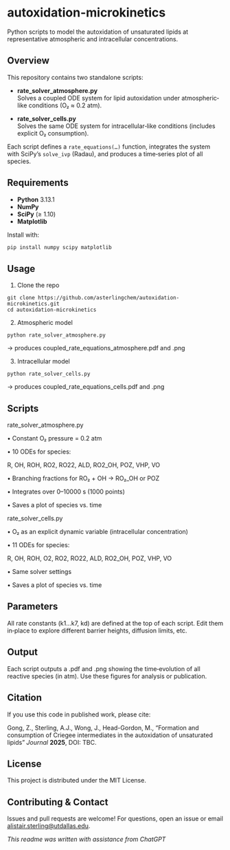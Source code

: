 # autoxidation-microkinetics

Python scripts to model the autoxidation of unsaturated lipids at representative atmospheric and intracellular concentrations.

## Overview

This repository contains two standalone scripts:

- **rate_solver_atmosphere.py**  
  Solves a coupled ODE system for lipid autoxidation under atmospheric‐like conditions (O₂ ≈ 0.2 atm).

- **rate_solver_cells.py**  
  Solves the same ODE system for intracellular‐like conditions (includes explicit O₂ consumption).

Each script defines a `rate_equations(…)` function, integrates the system with SciPy’s `solve_ivp` (Radau), and produces a time‐series plot of all species.

## Requirements

- **Python** 3.13.1  
- **NumPy**  
- **SciPy** (≥ 1.10)  
- **Matplotlib**

Install with:

```bash
pip install numpy scipy matplotlib
```

## Usage

1. Clone the repo
```
git clone https://github.com/asterlingchem/autoxidation-microkinetics.git
cd autoxidation-microkinetics
```

2. Atmospheric model
```
python rate_solver_atmosphere.py
```
→ produces coupled_rate_equations_atmosphere.pdf and .png

3. Intracellular model
 ```
python rate_solver_cells.py
```  
→ produces coupled_rate_equations_cells.pdf and .png

## Scripts

rate_solver_atmosphere.py

• Constant O₂ pressure = 0.2 atm

• 10 ODEs for species:

  R, OH, ROH, RO2, RO22, ALD, RO2_OH, POZ, VHP, VO

• Branching fractions for RO₂ + OH → RO₂_OH or POZ

• Integrates over 0–10000 s (1000 points)

• Saves a plot of species vs. time

rate_solver_cells.py

• O₂ as an explicit dynamic variable (intracellular concentration)

• 11 ODEs for species:

  R, OH, ROH, O2, RO2, RO22, ALD, RO2_OH, POZ, VHP, VO
  
• Same solver settings

• Saves a plot of species vs. time

## Parameters

All rate constants (k1…k7, kd) are defined at the top of each script.
Edit them in‐place to explore different barrier heights, diffusion limits, etc.

## Output

Each script outputs a .pdf and .png showing the time‐evolution of all reactive species (in atm).
Use these figures for analysis or publication.

## Citation

If you use this code in published work, please cite:

Gong, Z., Sterling, A.J., Wong, J., Head-Gordon, M., “Formation and consumption of Criegee intermediates in the autoxidation of unsaturated lipids” _Journal_ **2025**, DOI: TBC.

## License

This project is distributed under the MIT License.

## Contributing & Contact

Issues and pull requests are welcome!
For questions, open an issue or email alistair.sterling@utdallas.edu.

_This readme was written with assistance from ChatGPT_
